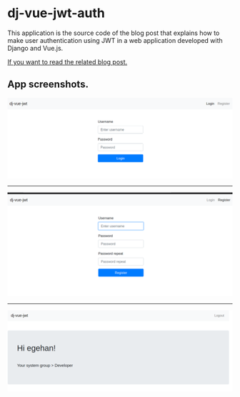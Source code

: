 # dj-vue-jwt-auth

This application is the source code of the blog post that explains how to make user authentication using JWT in a web application developed with Django and Vue.js.

[If you want to read the related blog post.](https://www.egehangundogdu.com/vue-js-ve-django-rest-framework-ile-jwt-authentication/ "Egehan Gündoğdu | Django Vue JWT")

## App screenshots.

![Alt text](/images/login.png "Login")

---

![Alt text](/images/register.png "Register")

---

![Alt text](/images/profile.png "Profile")
